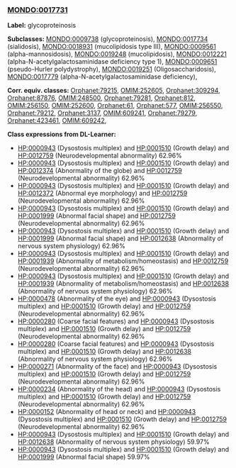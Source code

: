 
### [MONDO:0017731](http://purl.obolibrary.org/obo/MONDO_0017731)
**Label:** glycoproteinosis

**Subclasses:** [MONDO:0009738](http://purl.obolibrary.org/obo/MONDO_0009738) (glycoproteinosis), [MONDO:0017734](http://purl.obolibrary.org/obo/MONDO_0017734) (sialidosis), [MONDO:0018931](http://purl.obolibrary.org/obo/MONDO_0018931) (mucolipidosis type III), [MONDO:0009561](http://purl.obolibrary.org/obo/MONDO_0009561) (alpha-mannosidosis), [MONDO:0019248](http://purl.obolibrary.org/obo/MONDO_0019248) (mucolipidosis), [MONDO:0012221](http://purl.obolibrary.org/obo/MONDO_0012221) (alpha-N-acetylgalactosaminidase deficiency type 1), [MONDO:0009651](http://purl.obolibrary.org/obo/MONDO_0009651) (pseudo-Hurler polydystrophy), [MONDO:0019251](http://purl.obolibrary.org/obo/MONDO_0019251) (Oligosaccharidosis), [MONDO:0017779](http://purl.obolibrary.org/obo/MONDO_0017779) (alpha-N-acetylgalactosaminidase deficiency), 

**Corr. equiv. classes:** [Orphanet:79215](http://www.orpha.net/ORDO/Orphanet_79215), [OMIM:252605](http://purl.obolibrary.org/obo/OMIM_252605), [Orphanet:309294](http://www.orpha.net/ORDO/Orphanet_309294), [Orphanet:87876](http://www.orpha.net/ORDO/Orphanet_87876), [OMIM:248500](http://purl.obolibrary.org/obo/OMIM_248500), [Orphanet:79281](http://www.orpha.net/ORDO/Orphanet_79281), [Orphanet:812](http://www.orpha.net/ORDO/Orphanet_812), [OMIM:256150](http://purl.obolibrary.org/obo/OMIM_256150), [OMIM:252600](http://purl.obolibrary.org/obo/OMIM_252600), [Orphanet:61](http://www.orpha.net/ORDO/Orphanet_61), [Orphanet:577](http://www.orpha.net/ORDO/Orphanet_577), [OMIM:256550](http://purl.obolibrary.org/obo/OMIM_256550), [Orphanet:79212](http://www.orpha.net/ORDO/Orphanet_79212), [Orphanet:3137](http://www.orpha.net/ORDO/Orphanet_3137), [OMIM:609241](http://purl.obolibrary.org/obo/OMIM_609241), [Orphanet:79279](http://www.orpha.net/ORDO/Orphanet_79279), [Orphanet:423461](http://www.orpha.net/ORDO/Orphanet_423461), [OMIM:609242](http://purl.obolibrary.org/obo/OMIM_609242), 

**Class expressions from DL-Learner:**

- [HP:0000943](http://purl.obolibrary.org/obo/HP_0000943) (Dysostosis multiplex) and [HP:0001510](http://purl.obolibrary.org/obo/HP_0001510) (Growth delay) and [HP:0012759](http://purl.obolibrary.org/obo/HP_0012759) (Neurodevelopmental abnormality) 62.96%
- [HP:0000943](http://purl.obolibrary.org/obo/HP_0000943) (Dysostosis multiplex) and [HP:0001510](http://purl.obolibrary.org/obo/HP_0001510) (Growth delay) and [HP:0012374](http://purl.obolibrary.org/obo/HP_0012374) (Abnormality of the globe) and [HP:0012759](http://purl.obolibrary.org/obo/HP_0012759) (Neurodevelopmental abnormality) 62.96%
- [HP:0000943](http://purl.obolibrary.org/obo/HP_0000943) (Dysostosis multiplex) and [HP:0001510](http://purl.obolibrary.org/obo/HP_0001510) (Growth delay) and [HP:0012372](http://purl.obolibrary.org/obo/HP_0012372) (Abnormal eye morphology) and [HP:0012759](http://purl.obolibrary.org/obo/HP_0012759) (Neurodevelopmental abnormality) 62.96%
- [HP:0000943](http://purl.obolibrary.org/obo/HP_0000943) (Dysostosis multiplex) and [HP:0001510](http://purl.obolibrary.org/obo/HP_0001510) (Growth delay) and [HP:0001999](http://purl.obolibrary.org/obo/HP_0001999) (Abnormal facial shape) and [HP:0012759](http://purl.obolibrary.org/obo/HP_0012759) (Neurodevelopmental abnormality) 62.96%
- [HP:0000943](http://purl.obolibrary.org/obo/HP_0000943) (Dysostosis multiplex) and [HP:0001510](http://purl.obolibrary.org/obo/HP_0001510) (Growth delay) and [HP:0001999](http://purl.obolibrary.org/obo/HP_0001999) (Abnormal facial shape) and [HP:0012638](http://purl.obolibrary.org/obo/HP_0012638) (Abnormality of nervous system physiology) 62.96%
- [HP:0000943](http://purl.obolibrary.org/obo/HP_0000943) (Dysostosis multiplex) and [HP:0001510](http://purl.obolibrary.org/obo/HP_0001510) (Growth delay) and [HP:0001939](http://purl.obolibrary.org/obo/HP_0001939) (Abnormality of metabolism/homeostasis) and [HP:0012759](http://purl.obolibrary.org/obo/HP_0012759) (Neurodevelopmental abnormality) 62.96%
- [HP:0000943](http://purl.obolibrary.org/obo/HP_0000943) (Dysostosis multiplex) and [HP:0001510](http://purl.obolibrary.org/obo/HP_0001510) (Growth delay) and [HP:0001939](http://purl.obolibrary.org/obo/HP_0001939) (Abnormality of metabolism/homeostasis) and [HP:0012638](http://purl.obolibrary.org/obo/HP_0012638) (Abnormality of nervous system physiology) 62.96%
- [HP:0000478](http://purl.obolibrary.org/obo/HP_0000478) (Abnormality of the eye) and [HP:0000943](http://purl.obolibrary.org/obo/HP_0000943) (Dysostosis multiplex) and [HP:0001510](http://purl.obolibrary.org/obo/HP_0001510) (Growth delay) and [HP:0012759](http://purl.obolibrary.org/obo/HP_0012759) (Neurodevelopmental abnormality) 62.96%
- [HP:0000280](http://purl.obolibrary.org/obo/HP_0000280) (Coarse facial features) and [HP:0000943](http://purl.obolibrary.org/obo/HP_0000943) (Dysostosis multiplex) and [HP:0001510](http://purl.obolibrary.org/obo/HP_0001510) (Growth delay) and [HP:0012759](http://purl.obolibrary.org/obo/HP_0012759) (Neurodevelopmental abnormality) 62.96%
- [HP:0000280](http://purl.obolibrary.org/obo/HP_0000280) (Coarse facial features) and [HP:0000943](http://purl.obolibrary.org/obo/HP_0000943) (Dysostosis multiplex) and [HP:0001510](http://purl.obolibrary.org/obo/HP_0001510) (Growth delay) and [HP:0012638](http://purl.obolibrary.org/obo/HP_0012638) (Abnormality of nervous system physiology) 62.96%
- [HP:0000271](http://purl.obolibrary.org/obo/HP_0000271) (Abnormality of the face) and [HP:0000943](http://purl.obolibrary.org/obo/HP_0000943) (Dysostosis multiplex) and [HP:0001510](http://purl.obolibrary.org/obo/HP_0001510) (Growth delay) and [HP:0012759](http://purl.obolibrary.org/obo/HP_0012759) (Neurodevelopmental abnormality) 62.96%
- [HP:0000234](http://purl.obolibrary.org/obo/HP_0000234) (Abnormality of the head) and [HP:0000943](http://purl.obolibrary.org/obo/HP_0000943) (Dysostosis multiplex) and [HP:0001510](http://purl.obolibrary.org/obo/HP_0001510) (Growth delay) and [HP:0012759](http://purl.obolibrary.org/obo/HP_0012759) (Neurodevelopmental abnormality) 62.96%
- [HP:0000152](http://purl.obolibrary.org/obo/HP_0000152) (Abnormality of head or neck) and [HP:0000943](http://purl.obolibrary.org/obo/HP_0000943) (Dysostosis multiplex) and [HP:0001510](http://purl.obolibrary.org/obo/HP_0001510) (Growth delay) and [HP:0012759](http://purl.obolibrary.org/obo/HP_0012759) (Neurodevelopmental abnormality) 62.96%
- [HP:0000943](http://purl.obolibrary.org/obo/HP_0000943) (Dysostosis multiplex) and [HP:0001510](http://purl.obolibrary.org/obo/HP_0001510) (Growth delay) and [HP:0012638](http://purl.obolibrary.org/obo/HP_0012638) (Abnormality of nervous system physiology) 59.97%
- [HP:0000943](http://purl.obolibrary.org/obo/HP_0000943) (Dysostosis multiplex) and [HP:0001510](http://purl.obolibrary.org/obo/HP_0001510) (Growth delay) and [HP:0001999](http://purl.obolibrary.org/obo/HP_0001999) (Abnormal facial shape) 59.97%


